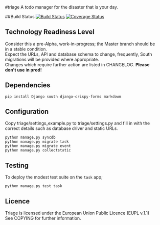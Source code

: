 #triage
A todo manager for the disaster that is your day.

##Build Status
[![Build Status](https://travis-ci.org/SamStudio8/triage.png)](https://travis-ci.org/SamStudio8/triage)
[![Coverage Status](https://coveralls.io/repos/SamStudio8/triage/badge.png)](https://coveralls.io/r/SamStudio8/triage)

## Technology Readiness Level
Consider this a pre-Alpha, work-in-progress; the Master branch should be in a stable condition.  
Expect the URLs, API and database schema to change, frequently, South migrations will be provided where appropriate.  
Changes which require further action are listed in CHANGELOG.
**Please don't use in prod!**

## Dependencies

    pip install Django south django-crispy-forms markdown

## Configuration

Copy triage/settings_example.py to triage/settings.py and fill in with the correct details such as database driver and static URLs.
    
    python manage.py syncdb
    python manage.py migrate task
    python manage.py migrate event
    python manage.py collectstatic

## Testing

To deploy the modest test suite on the `task` app;
    
    python manage.py test task

## Licence
Triage is licensed under the European Union Public Licence (EUPL v.1.1)  
See COPYING for further information.


